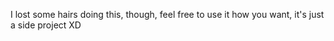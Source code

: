 I lost some hairs doing this, though, feel free to use it how you want, it's just a side project XD
